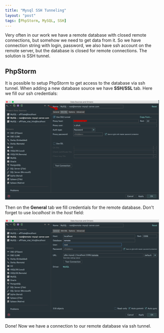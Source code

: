 ```yaml
---
title: "Mysql SSH Tunneling"
layout: "post"
tags: [PhpStorm, MySQL, SSH]
---
```


Very often in our work we have a remote database with closed remote connections, but somehow we need to get data from it. So we have connection string with login, password, we also have ssh account on the remote server, but the database is closed for remote connections.
The solution is SSH tunnel.

## PhpStorm
It is possible to setup PhpStorm to get access to the database via ssh tunnel. When adding a new database source we have **SSH/SSL** tab. Here we fill our ssh credentials:

<div class="row">
<div class="col-sm-7">
<p class="text-center image">
    <img src="/assets/images/posts/mysql-ssh/storm-1.jpg" alt="cgn-edit" class="">
</p>
</div>
</div>

Then on the **General** tab we fill credentials for the remote database. Don't forget to use *localhost* in the *host* field:

<p class="text-center image">
    <img src="/assets/images/posts/mysql-ssh/storm-2.jpg" alt="cgn-edit" class="">
</p>

Done! Now we have a connection to our remote database via ssh tunnel.